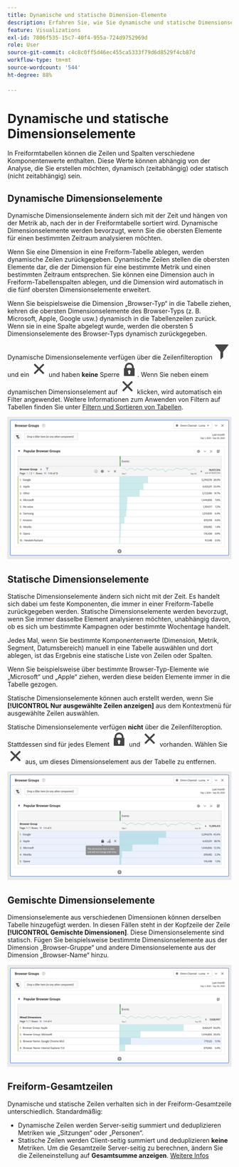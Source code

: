 ```yaml
---
title: Dynamische und statische Dimension-Elemente
description: Erfahren Sie, wie Sie dynamische und statische Dimensionselemente in Freiformtabellen in Analysis Workspace verwenden.
feature: Visualizations
exl-id: 7806f535-15c7-40f4-955a-724d9752969d
role: User
source-git-commit: c4c8c0ff5d46ec455ca5333f79d6d8529f4cb87d
workflow-type: tm+mt
source-wordcount: '544'
ht-degree: 88%

---
```


# Dynamische und statische Dimensionselemente

In Freiformtabellen können die Zeilen und Spalten verschiedene Komponentenwerte enthalten. Diese Werte können abhängig von der Analyse, die Sie erstellen möchten, dynamisch (zeitabhängig) oder statisch (nicht zeitabhängig) sein.

## Dynamische Dimensionselemente

Dynamische Dimensionselemente ändern sich mit der Zeit und hängen von der Metrik ab, nach der in der Freiformtabelle sortiert wird. Dynamische Dimensionselemente werden bevorzugt, wenn Sie die obersten Elemente für einen bestimmten Zeitraum analysieren möchten.

Wenn Sie eine Dimension in eine Freiform-Tabelle ablegen, werden dynamische Zeilen zurückgegeben. Dynamische Zeilen stellen die obersten Elemente dar, die der Dimension für eine bestimmte Metrik und einen bestimmten Zeitraum entsprechen. Sie können eine Dimension auch in Freiform-Tabellenspalten ablegen, und die Dimension wird automatisch in die fünf obersten Dimensionselemente erweitert.

Wenn Sie beispielsweise die Dimension „Browser-Typ“ in die Tabelle ziehen, kehren die obersten Dimensionselemente des Browser-Typs (z. B. Microsoft, Apple, Google usw.) dynamisch in die Tabellenzeilen zurück. Wenn sie in eine Spalte abgelegt wurde, werden die obersten 5 Dimensionselemente des Browser-Typs dynamisch zurückgegeben.

Dynamische Dimensionselemente verfügen über die Zeilenfilteroption ![Filter](/help/assets/icons/Filter.svg) und ein ![Close](/help/assets/icons/Close.svg) und haben **keine** Sperre ![LockClosed](/help/assets/icons/LockClosed.svg). <!--do they have the lock icon? --> Wenn Sie neben einem dynamischen Dimensionselement auf ![Close](/help/assets/icons/Close.svg) klicken, wird automatisch ein Filter angewendet. Weitere Informationen zum Anwenden von Filtern auf Tabellen finden Sie unter [Filtern und Sortieren von Tabellen](/help/analysis-workspace/visualizations/freeform-table/filter-and-sort.md).


![Eine Freiformtabelle mit hervorgehobenem Filtersymbol.](assets/dynamic-items.png)

## Statische Dimensionselemente

Statische Dimensionselemente ändern sich nicht mit der Zeit. Es handelt sich dabei um feste Komponenten, die immer in einer Freiform-Tabelle zurückgegeben werden. Statische Dimensionselemente werden bevorzugt, wenn Sie immer dasselbe Element analysieren möchten, unabhängig davon, ob es sich um bestimmte Kampagnen oder bestimmte Wochentage handelt.

Jedes Mal, wenn Sie bestimmte Komponentenwerte (Dimension, Metrik, Segment, Datumsbereich) manuell in eine Tabelle auswählen und dort ablegen, ist das Ergebnis eine statische Liste von Zeilen oder Spalten.

Wenn Sie beispielsweise über bestimmte Browser-Typ-Elemente wie „Microsoft“ und „Apple“ ziehen, werden diese beiden Elemente immer in die Tabelle gezogen.

Statische Dimensionselemente können auch erstellt werden, wenn Sie **[!UICONTROL Nur ausgewählte Zeilen anzeigen]** aus dem Kontextmenü für ausgewählte Zeilen auswählen.

Statische Dimensionselemente verfügen **nicht** über die Zeilenfilteroption. Stattdessen sind für jedes Element ![LockClosed](/help/assets/icons/LockClosed.svg) und ![Close](/help/assets/icons/Close.svg) vorhanden. Wählen Sie ![Close](/help/assets/icons/Close.svg) aus, um dieses Dimensionselement aus der Tabelle zu entfernen.

![Eine Freiformtabelle mit dem Browser-Typ und der Microsoft-Zeile mit einem Sperrsymbol. Hinweis: Dieses Dimensionselement ist statisch und ändert sich nicht mit der Zeit.](assets/static-items.png)

## Gemischte Dimensionselemente

Dimensionselemente aus verschiedenen Dimensionen können derselben Tabelle hinzugefügt werden. In diesen Fällen steht in der Kopfzeile der Zeile **[!UICONTROL Gemischte Dimensionen]**. Diese Dimensionselemente sind statisch. Fügen Sie beispielsweise bestimmte Dimensionselemente aus der Dimension „Browser-Gruppe“ und andere Dimensionselemente aus der Dimension „Browser-Name“ hinzu.

![Eine Freiformtabelle mit hervorgehobener Spalte mit den gemischten Dimensionen.](assets/mixed-dimensions.png)

## Freiform-Gesamtzeilen

Dynamische und statische Zeilen verhalten sich in der Freiform-Gesamtzeile unterschiedlich. Standardmäßig:

* Dynamische Zeilen werden Server-seitig summiert und deduplizieren Metriken wie „Sitzungen“ oder „Personen“.
* Statische Zeilen werden Client-seitig summiert und deduplizieren **keine** Metriken. Um die Gesamtzeile Server-seitig zu berechnen, ändern Sie die Zeileneinstellung auf **Gesamtsumme anzeigen**. [Weitere Infos](/help/analysis-workspace/visualizations/freeform-table/workspace-totals.md)
